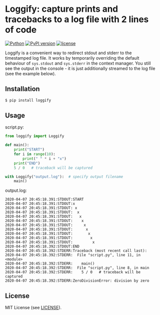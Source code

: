# Loggify: capture prints and tracebacks to a log file with 2&nbsp;lines of code

[![Python](https://img.shields.io/badge/Python-3.7%20%7C%203.8%20%7C%203.9-blue)](https://www.python.org/downloads/)
[![PyPI version](https://img.shields.io/pypi/v/loggify?color=1)](https://pypi.org/project/loggify/)
[![license](https://img.shields.io/pypi/l/loggify)](https://github.com/ar-nowaczynski/loggify)

Loggify is a convenient way to redirect stdout and stderr to the timestamped log file. It works by temporarily overriding the default behaviour of `sys.stdout` and `sys.stderr` in the context manager. You still see the output in the console - it is just additionally streamed to the log file (see the example below).

## Installation

```bash
$ pip install loggify
```

## Usage

script.py:

```python
from loggify import Loggify

def main():
    print("START")
    for i in range(10):
        print(" " * i + "x")
    print("END")
    5 / 0   # traceback will be captured

with Loggify("output.log"):  # specify output filename
    main()
```

output.log:
```
2020-04-07 20:45:18.391:STDOUT:START
2020-04-07 20:45:18.391:STDOUT:x
2020-04-07 20:45:18.391:STDOUT: x
2020-04-07 20:45:18.391:STDOUT:  x
2020-04-07 20:45:18.391:STDOUT:   x
2020-04-07 20:45:18.391:STDOUT:    x
2020-04-07 20:45:18.391:STDOUT:     x
2020-04-07 20:45:18.391:STDOUT:      x
2020-04-07 20:45:18.391:STDOUT:       x
2020-04-07 20:45:18.391:STDOUT:        x
2020-04-07 20:45:18.391:STDOUT:         x
2020-04-07 20:45:18.392:STDOUT:END
2020-04-07 20:45:18.392:STDERR:Traceback (most recent call last):
2020-04-07 20:45:18.392:STDERR:  File "script.py", line 11, in <module>
2020-04-07 20:45:18.392:STDERR:    main()
2020-04-07 20:45:18.392:STDERR:  File "script.py", line 8, in main
2020-04-07 20:45:18.392:STDERR:    5 / 0   # traceback will be captured
2020-04-07 20:45:18.392:STDERR:ZeroDivisionError: division by zero
```

## License

MIT License (see [LICENSE](https://github.com/ar-nowaczynski/loggify/blob/master/LICENSE)).
